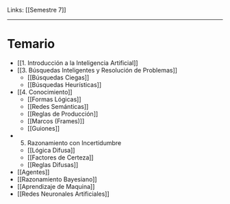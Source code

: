 Links: [[Semestre 7]]
___
# Temario
- [[1. Introducción a la Inteligencia Artificial]]
- [[3. Búsquedas Inteligentes y Resolución de Problemas]]
	- [[Búsquedas Ciegas]]
	- [[Búsquedas Heurísticas]]
- [[4. Conocimiento]]
	- [[Formas Lógicas]]
	- [[Redes Semánticas]]
	- [[Reglas de Producción]]
	- [[Marcos (Frames)]]
	- [[Guiones]]
- 5. Razonamiento con Incertidumbre
	- [[Lógica Difusa]]
	- [[Factores de Certeza]]
	- [[Reglas Difusas]]
- [[Agentes]]
- [[Razonamiento Bayesiano]]
- [[Aprendizaje de Maquina]]
- [[Redes Neuronales Artificiales]]